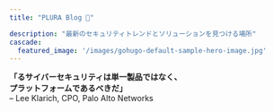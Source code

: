 ```yaml
---
title: "PLURA Blog 🎅"

description: "最新のセキュリティトレンドとソリューションを見つける場所"
cascade:
  featured_image: '/images/gohugo-default-sample-hero-image.jpg'
---
```


**「るサイバーセキュリティは単一製品ではなく、**  
**プラットフォームであるべきだ」**  
– Lee Klarich, CPO, Palo Alto Networks
